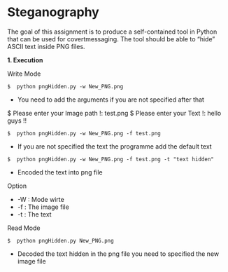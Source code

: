# Steganography
The goal of this assignment is to produce a self-contained tool in Python that can be used for covertmessaging. The tool should be able to “hide” ASCII text inside PNG files.

**1. Execution**

Write Mode 

```console
$  python pngHidden.py -w New_PNG.png                               
``` 
- You need to add the arguments if you are not specified after that 

$ Please enter your Image path !: test.png
$ Please enter your Text !: hello guys !!

```console
$  python pngHidden.py -w New_PNG.png -f test.png    
``` 
- If you are not specified the text the programme add the default text 

```console
$  python pngHidden.py -w New_PNG.png -f test.png -t "text hidden"   
``` 
- Encoded the text into png file 
 
 
Option 

- -W : Mode wirte 
- -f : The image file
- -t : The text


Read Mode

```console
$  python pngHidden.py New_PNG.png   
```
- Decoded the text hidden in the png file you need to specified the new image file  
